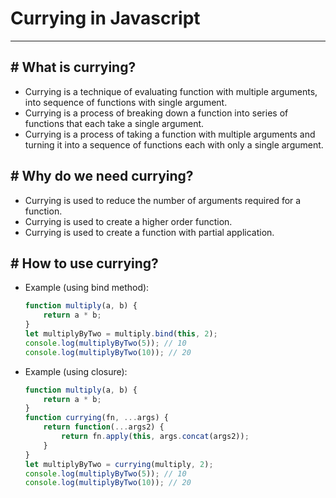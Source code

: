 # Currying in Javascript

---

## # What is currying?
- Currying is a technique of evaluating function with multiple arguments, into sequence of functions with single argument.
- Currying is a process of breaking down a function into series of functions that each take a single argument.
- Currying is a process of taking a function with multiple arguments and turning it into a sequence of functions each with only a single argument.

## # Why do we need currying?
- Currying is used to reduce the number of arguments required for a function.
- Currying is used to create a higher order function.
- Currying is used to create a function with partial application.

## # How to use currying?
- Example (using bind method):
    ```javascript
    function multiply(a, b) {
        return a * b;
    }
    let multiplyByTwo = multiply.bind(this, 2);
    console.log(multiplyByTwo(5)); // 10
    console.log(multiplyByTwo(10)); // 20
    ```

- Example (using closure):
    ```javascript
    function multiply(a, b) {
        return a * b;
    }
    function currying(fn, ...args) {
        return function(...args2) {
            return fn.apply(this, args.concat(args2));
        }
    }
    let multiplyByTwo = currying(multiply, 2);
    console.log(multiplyByTwo(5)); // 10
    console.log(multiplyByTwo(10)); // 20
    ```


